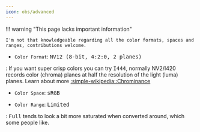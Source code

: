 ```yaml
---
icon: obs/advanced
---
```


!!! warning "This page lacks important information"

    I'm not that knowledgeable regarding all the color formats, spaces and ranges, contributions welcome.

* `Color Format`: <kbd>NV12 (8-bit, 4:2:0, 2 planes)</kbd>

:   If you want super crisp colors you can try <kbd>I444</kbd>, normally NV2/I420 records color (chroma) planes at half the resolution of the light (luma) planes. Learn about more [:simple-wikipedia::Chrominance](https://en.wikipedia.org/wiki/Chrominance)

* `Color Space`: <kbd>sRGB</kbd>

* `Color Range`: <kbd>Limited</kbd>

:   <kbd>Full</kbd> tends to look a bit more saturated when converted around, which some people like.

<!--
'Colour' is the British spelling, in a poll from a while ago, we decided to use American spelling ('Color')

source: https://discord.com/channels/774315187183288411/817772193974845470/1154056884035268618
-->